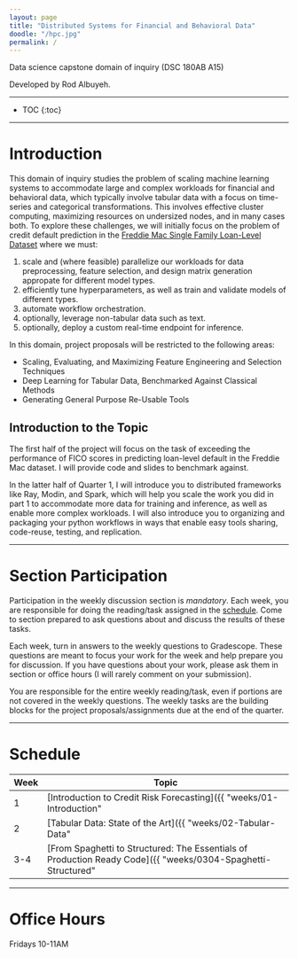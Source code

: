 ```yaml
---
layout: page
title: "Distributed Systems for Financial and Behavioral Data"
doodle: "/hpc.jpg"
permalink: /
---
```


Data science capstone domain of inquiry (DSC 180AB A15)

Developed by Rod Albuyeh.

---
* TOC
{:toc}

---

# Introduction

This domain of inquiry studies the problem of scaling machine learning 
systems to accommodate large and complex workloads for financial and behavioral 
data, which typically involve tabular data with a focus on time-series and 
categorical transformations. This involves effective cluster 
computing, maximizing resources on undersized nodes, and in many cases both. To 
explore these challenges, we will initially focus on the problem of credit default
prediction in the 
[Freddie Mac Single Family Loan-Level Dataset](https://www.freddiemac.com/research/datasets/sf-loanlevel-dataset) 
where we must: 
1. scale and (where feasible) parallelize our workloads for data preprocessing, feature selection, 
and design matrix generation appropate for different model types.
2. efficiently tune hyperparameters, as well as train and validate models of different types. 
3. automate workflow orchestration.  
4. optionally, leverage non-tabular data such as text.
5. optionally, deploy a custom real-time endpoint for inference. 

In this domain, project proposals will be restricted to the following
areas:
* Scaling, Evaluating, and Maximizing Feature Engineering and Selection Techniques 
* Deep Learning for Tabular Data, Benchmarked Against Classical Methods 
* Generating General Purpose Re-Usable Tools  


## Introduction to the Topic

The first half of the project will focus on the task of exceeding the 
performance of FICO scores in predicting loan-level default in the Freddie
Mac dataset. I will provide code and slides to benchmark against. 

In the latter half of Quarter 1, I will introduce you to distributed frameworks 
like Ray, Modin, and Spark, which will help you scale the work you did in part 1 
to accommodate more data for training and inference, as well as enable more complex
workloads. I will also introduce you to organizing and packaging your python workflows
in ways that enable easy tools sharing, code-reuse, testing, and replication. 


---

# Section Participation

Participation in the weekly discussion section is *mandatory*. Each
week, you are responsible for doing the reading/task assigned in the
[schedule](#schedule). Come to section prepared to ask questions about
and discuss the results of these tasks.

Each week, turn in answers to the weekly questions to Gradescope. These
questions are meant to focus your work for the week and help prepare
you for discussion. If you have questions about your work, please ask
them in section or office hours (I will rarely comment on your
submission).

You are responsible for the entire weekly reading/task, even if
portions are not covered in the weekly questions. The weekly tasks are
the building blocks for the project proposals/assignments due at the
end of the quarter.

---

# Schedule

|Week|Topic|
|--|--|
|1|[Introduction to Credit Risk Forecasting]({{ "weeks/01-Introduction" | absolute_url }})|
|2|[Tabular Data: State of the Art]({{ "weeks/02-Tabular-Data" | absolute_url }})|
|3-4|[From Spaghetti to Structured: The Essentials of Production Ready Code]({{ "weeks/0304-Spaghetti-Structured" | absolute_url }})|


---

# Office Hours

Fridays 10-11AM



